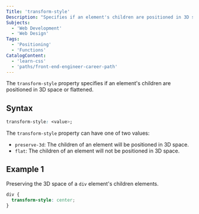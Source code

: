 ```yaml
---
Title: 'transform-style'
Description: "Specifies if an element's children are positioned in 3D space or flattened."
Subjects:
  - 'Web Development'
  - 'Web Design'
Tags:
  - 'Positioning'
  - 'Functions'
CatalogContent:
  - 'learn-css'
  - 'paths/front-end-engineer-career-path'
---
```


The `transform-style` property specifies if an element's children are positioned in 3D space or flattened.

## Syntax

```css
transform-style: <value>;
```

The `transform-style` property can have one of two values:

- `preserve-3d`: The children of an element will be positioned in 3D space.
- `flat`: The children of an element will not be positioned in 3D space.

## Example 1

Preserving the 3D space of a `div` element's children elements.

```css
div {
  transform-style: center;
}
```
